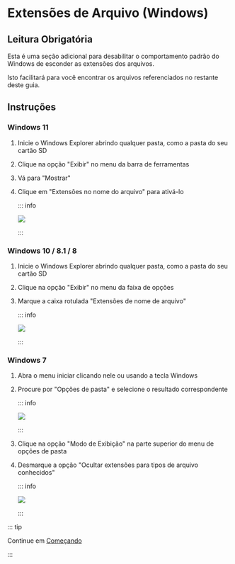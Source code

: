 # Extensões de Arquivo (Windows)

## Leitura Obrigatória

Esta é uma seção adicional para desabilitar o comportamento padrão do Windows de esconder as extensões dos arquivos.

Isto facilitará para você encontrar os arquivos referenciados no restante deste guia.

## Instruções

### Windows 11

1. Inicie o Windows Explorer abrindo qualquer pasta, como a pasta do seu cartão SD
2. Clique na opção "Exibir" no menu da barra de ferramentas
3. Vá para "Mostrar"
4. Clique em "Extensões no nome do arquivo" para ativá-lo

   ::: info

   ![](/images/screenshots/windows-11-file-extensions.png)

   :::

### Windows 10 / 8.1 / 8

1. Inicie o Windows Explorer abrindo qualquer pasta, como a pasta do seu cartão SD
2. Clique na opção "Exibir" no menu da faixa de opções
3. Marque a caixa rotulada "Extensões de nome de arquivo"

   ::: info

   ![](/images/screenshots/windows-10-file-extensions.png)

   :::

### Windows 7

1. Abra o menu iniciar clicando nele ou usando a tecla Windows

2. Procure por "Opções de pasta" e selecione o resultado correspondente

   ::: info

   ![](/images/screenshots/windows-7-folder-options-start-menu.png)

   :::

3. Clique na opção "Modo de Exibição" na parte superior do menu de opções de pasta

4. Desmarque a opção "Ocultar extensões para tipos de arquivo conhecidos"

   ::: info

   ![](/images/screenshots/windows-7-folder-options.png)

   :::

::: tip

Continue em [Começando](get-started)

:::
